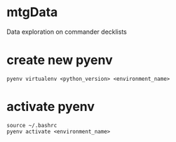 # mtgData
Data exploration on commander decklists

# create new pyenv
```
pyenv virtualenv <python_version> <environment_name>
```

# activate pyenv
```
source ~/.bashrc
pyenv activate <environment_name>
```